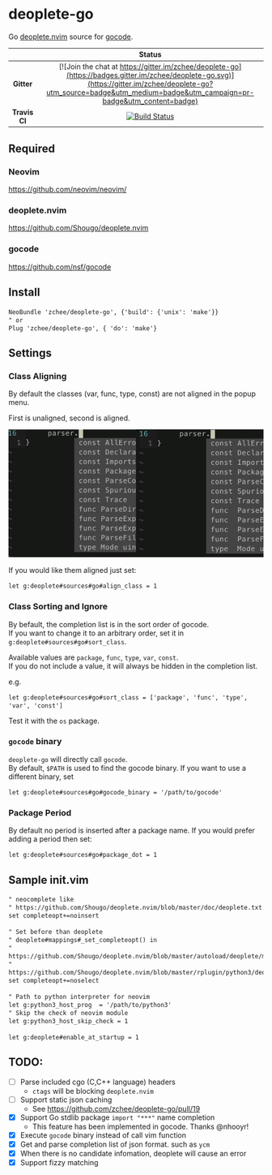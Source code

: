 # deoplete-go
Go [deoplete.nvim](https://github.com/Shougo/deoplete.nvim) source for [gocode](https://github.com/nsf/gocode).

|| **Status** |
|:---:|:---:|
| **Gitter** |[![Join the chat at https://gitter.im/zchee/deoplete-go](https://badges.gitter.im/zchee/deoplete-go.svg)](https://gitter.im/zchee/deoplete-go?utm_source=badge&utm_medium=badge&utm_campaign=pr-badge&utm_content=badge)|
| **Travis CI** |[![Build Status](https://travis-ci.org/zchee/deoplete-go.svg?branch=master)](https://travis-ci.org/zchee/deoplete-go)|


## Required

### Neovim
https://github.com/neovim/neovim/

### deoplete.nvim
https://github.com/Shougo/deoplete.nvim

### gocode
https://github.com/nsf/gocode


## Install

```vim
NeoBundle 'zchee/deoplete-go', {'build': {'unix': 'make'}}
" or
Plug 'zchee/deoplete-go', { 'do': 'make'}
```

## Settings

### Class Aligning
By default the classes (var, func, type, const) are not aligned in the popup menu.

First is unaligned, second is aligned.

![Unaligned vs Aligned classes](images/align_class.png)

If you would like them aligned just set:

```vim
let g:deoplete#sources#go#align_class = 1
```

### Class Sorting and Ignore
By befault, the completion list is in the sort order of gocode.  
If you want to change it to an arbitrary order, set it in `g:deoplete#sources#go#sort_class`.

Available values are `package`, `func`, `type`, `var`, `const`.  
If you do not include a value, it will always be hidden in the completion list.

e.g.
```vim
let g:deoplete#sources#go#sort_class = ['package', 'func', 'type', 'var', 'const']
```

Test it with the `os` package.

### `gocode` binary
`deoplete-go` will directly call `gocode`.  
By default, `$PATH` is used to find the gocode binary.
If you want to use a different binary, set

```vim
let g:deoplete#sources#go#gocode_binary = '/path/to/gocode'
```

### Package Period
By default no period is inserted after a package name. If you would prefer adding a period then set:

```vim
let g:deoplete#sources#go#package_dot = 1
```

## Sample init.vim

```vim
" neocomplete like
" https://github.com/Shougo/deoplete.nvim/blob/master/doc/deoplete.txt
set completeopt+=noinsert

" Set before than deoplete
" deoplete#mappings#_set_completeopt() in
" https://github.com/Shougo/deoplete.nvim/blob/master/autoload/deoplete/mappings.vim
" https://github.com/Shougo/deoplete.nvim/blob/master/rplugin/python3/deoplete/deoplete.py
set completeopt+=noselect

" Path to python interpreter for neovim
let g:python3_host_prog  = '/path/to/python3'
" Skip the check of neovim module
let g:python3_host_skip_check = 1

let g:deoplete#enable_at_startup = 1
```


TODO:
-----
- [ ] Parse included cgo (C,C++ language) headers
  - `ctags` will be blocking `deoplete.nvim`
- [ ] Support static json caching
  - See https://github.com/zchee/deoplete-go/pull/19
- [x] Support Go stdlib package `import "***"` name completion
  - This feature has been implemented in gocode. Thanks @nhooyr!
- [x] Execute `gocode` binary instead of call vim function
- [x] Get and parse completion list of json format. such as `ycm`
- [x] When there is no candidate infomation, deoplete will cause an error
- [x] Support fizzy matching
